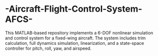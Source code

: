 # -Aircraft-Flight-Control-System-AFCS-
This MATLAB-based repository implements a 6-DOF nonlinear simulation and control system for a fixed-wing aircraft. The system includes trim calculation, full dynamics simulation, linearization, and a state-space controller for pitch, roll, yaw, and airspeed.
